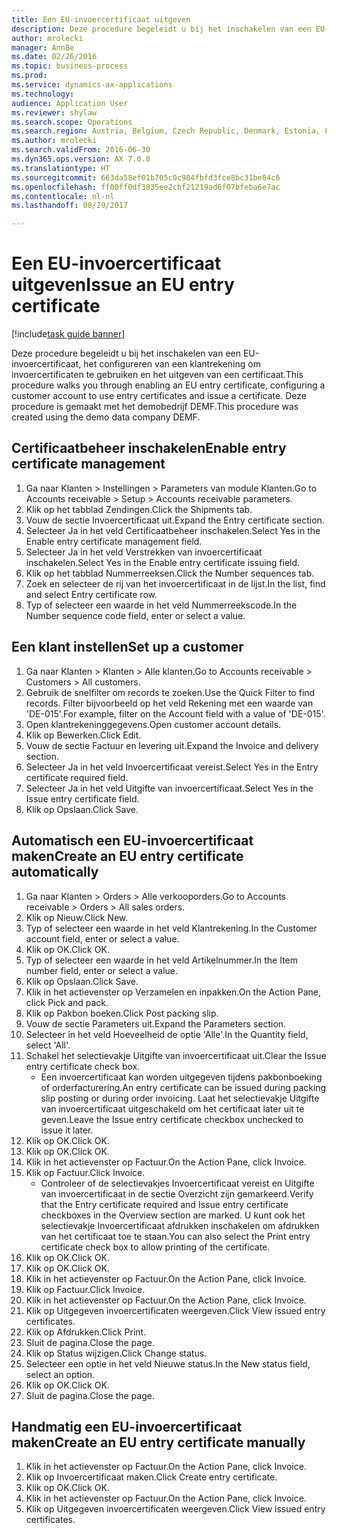 ```yaml
--- 
title: Een EU-invoercertificaat uitgeven
description: Deze procedure begeleidt u bij het inschakelen van een EU-invoercertificaat, het configureren van een klantrekening om invoercertificaten te gebruiken en het uitgeven van een certificaat.
author: mrolecki
manager: AnnBe
ms.date: 02/26/2016
ms.topic: business-process
ms.prod: 
ms.service: dynamics-ax-applications
ms.technology: 
audience: Application User
ms.reviewer: shylaw
ms.search.scope: Operations
ms.search.region: Austria, Belgium, Czech Republic, Denmark, Estonia, Finland, France, Germany, Hungary, Ireland, Italy, Latvia, Lithuania, Netherlands, Poland, Spain, Sweden, United Kingdom
ms.author: mrolecki
ms.search.validFrom: 2016-06-30
ms.dyn365.ops.version: AX 7.0.0
ms.translationtype: HT
ms.sourcegitcommit: 663da58ef01b705c0c984fbfd3fce8bc31be04c6
ms.openlocfilehash: ff00ff0df3835ee2cbf21219ad6f07bfeba6e7ac
ms.contentlocale: nl-nl
ms.lasthandoff: 08/29/2017

---
```

# <a name="issue-an-eu-entry-certificate"></a><span data-ttu-id="22c8b-103">Een EU-invoercertificaat uitgeven</span><span class="sxs-lookup"><span data-stu-id="22c8b-103">Issue an EU entry certificate</span></span>

[!include[task guide banner](../../includes/task-guide-banner.md)]

<span data-ttu-id="22c8b-104">Deze procedure begeleidt u bij het inschakelen van een EU-invoercertificaat, het configureren van een klantrekening om invoercertificaten te gebruiken en het uitgeven van een certificaat.</span><span class="sxs-lookup"><span data-stu-id="22c8b-104">This procedure walks you through enabling an EU entry certificate, configuring a customer account to use entry certificates and issue a certificate.</span></span> <span data-ttu-id="22c8b-105">Deze procedure is gemaakt met het demobedrijf DEMF.</span><span class="sxs-lookup"><span data-stu-id="22c8b-105">This procedure was created using the demo data company DEMF.</span></span>


## <a name="enable-entry-certificate-management"></a><span data-ttu-id="22c8b-106">Certificaatbeheer inschakelen</span><span class="sxs-lookup"><span data-stu-id="22c8b-106">Enable entry certificate management</span></span>
1. <span data-ttu-id="22c8b-107">Ga naar Klanten > Instellingen > Parameters van module Klanten.</span><span class="sxs-lookup"><span data-stu-id="22c8b-107">Go to Accounts receivable > Setup > Accounts receivable parameters.</span></span>
2. <span data-ttu-id="22c8b-108">Klik op het tabblad Zendingen.</span><span class="sxs-lookup"><span data-stu-id="22c8b-108">Click the Shipments tab.</span></span>
3. <span data-ttu-id="22c8b-109">Vouw de sectie Invoercertificaat uit.</span><span class="sxs-lookup"><span data-stu-id="22c8b-109">Expand the Entry certificate section.</span></span>
4. <span data-ttu-id="22c8b-110">Selecteer Ja in het veld Certificaatbeheer inschakelen.</span><span class="sxs-lookup"><span data-stu-id="22c8b-110">Select Yes in the Enable entry certificate management field.</span></span>
5. <span data-ttu-id="22c8b-111">Selecteer Ja in het veld Verstrekken van invoercertificaat inschakelen.</span><span class="sxs-lookup"><span data-stu-id="22c8b-111">Select Yes in the Enable entry certificate issuing field.</span></span>
6. <span data-ttu-id="22c8b-112">Klik op het tabblad Nummerreeksen.</span><span class="sxs-lookup"><span data-stu-id="22c8b-112">Click the Number sequences tab.</span></span>
7. <span data-ttu-id="22c8b-113">Zoek en selecteer de rij van het invoercertificaat in de lijst.</span><span class="sxs-lookup"><span data-stu-id="22c8b-113">In the list, find and select Entry certificate row.</span></span>
8. <span data-ttu-id="22c8b-114">Typ of selecteer een waarde in het veld Nummerreekscode.</span><span class="sxs-lookup"><span data-stu-id="22c8b-114">In the Number sequence code field, enter or select a value.</span></span>

## <a name="set-up-a-customer"></a><span data-ttu-id="22c8b-115">Een klant instellen</span><span class="sxs-lookup"><span data-stu-id="22c8b-115">Set up a customer</span></span>
1. <span data-ttu-id="22c8b-116">Ga naar Klanten > Klanten > Alle klanten.</span><span class="sxs-lookup"><span data-stu-id="22c8b-116">Go to Accounts receivable > Customers > All customers.</span></span>
2. <span data-ttu-id="22c8b-117">Gebruik de snelfilter om records te zoeken.</span><span class="sxs-lookup"><span data-stu-id="22c8b-117">Use the Quick Filter to find records.</span></span> <span data-ttu-id="22c8b-118">Filter bijvoorbeeld op het veld Rekening met een waarde van 'DE-015'.</span><span class="sxs-lookup"><span data-stu-id="22c8b-118">For example, filter on the Account field with a value of 'DE-015'.</span></span>
3. <span data-ttu-id="22c8b-119">Open klantrekeninggegevens.</span><span class="sxs-lookup"><span data-stu-id="22c8b-119">Open customer account details.</span></span>
4. <span data-ttu-id="22c8b-120">Klik op Bewerken.</span><span class="sxs-lookup"><span data-stu-id="22c8b-120">Click Edit.</span></span>
5. <span data-ttu-id="22c8b-121">Vouw de sectie Factuur en levering uit.</span><span class="sxs-lookup"><span data-stu-id="22c8b-121">Expand the Invoice and delivery section.</span></span>
6. <span data-ttu-id="22c8b-122">Selecteer Ja in het veld Invoercertificaat vereist.</span><span class="sxs-lookup"><span data-stu-id="22c8b-122">Select Yes in the Entry certificate required field.</span></span>
7. <span data-ttu-id="22c8b-123">Selecteer Ja in het veld Uitgifte van invoercertificaat.</span><span class="sxs-lookup"><span data-stu-id="22c8b-123">Select Yes in the Issue entry certificate field.</span></span>
8. <span data-ttu-id="22c8b-124">Klik op Opslaan.</span><span class="sxs-lookup"><span data-stu-id="22c8b-124">Click Save.</span></span>

## <a name="create-an-eu-entry-certificate-automatically"></a><span data-ttu-id="22c8b-125">Automatisch een EU-invoercertificaat maken</span><span class="sxs-lookup"><span data-stu-id="22c8b-125">Create an EU entry certificate automatically</span></span>
1. <span data-ttu-id="22c8b-126">Ga naar Klanten > Orders > Alle verkooporders.</span><span class="sxs-lookup"><span data-stu-id="22c8b-126">Go to Accounts receivable > Orders > All sales orders.</span></span>
2. <span data-ttu-id="22c8b-127">Klik op Nieuw.</span><span class="sxs-lookup"><span data-stu-id="22c8b-127">Click New.</span></span>
3. <span data-ttu-id="22c8b-128">Typ of selecteer een waarde in het veld Klantrekening.</span><span class="sxs-lookup"><span data-stu-id="22c8b-128">In the Customer account field, enter or select a value.</span></span>
4. <span data-ttu-id="22c8b-129">Klik op OK.</span><span class="sxs-lookup"><span data-stu-id="22c8b-129">Click OK.</span></span>
5. <span data-ttu-id="22c8b-130">Typ of selecteer een waarde in het veld Artikelnummer.</span><span class="sxs-lookup"><span data-stu-id="22c8b-130">In the Item number field, enter or select a value.</span></span>
6. <span data-ttu-id="22c8b-131">Klik op Opslaan.</span><span class="sxs-lookup"><span data-stu-id="22c8b-131">Click Save.</span></span>
7. <span data-ttu-id="22c8b-132">Klik in het actievenster op Verzamelen en inpakken.</span><span class="sxs-lookup"><span data-stu-id="22c8b-132">On the Action Pane, click Pick and pack.</span></span>
8. <span data-ttu-id="22c8b-133">Klik op Pakbon boeken.</span><span class="sxs-lookup"><span data-stu-id="22c8b-133">Click Post packing slip.</span></span>
9. <span data-ttu-id="22c8b-134">Vouw de sectie Parameters uit.</span><span class="sxs-lookup"><span data-stu-id="22c8b-134">Expand the Parameters section.</span></span>
10. <span data-ttu-id="22c8b-135">Selecteer in het veld Hoeveelheid de optie 'Alle'.</span><span class="sxs-lookup"><span data-stu-id="22c8b-135">In the Quantity field, select 'All'.</span></span>
11. <span data-ttu-id="22c8b-136">Schakel het selectievakje Uitgifte van invoercertificaat uit.</span><span class="sxs-lookup"><span data-stu-id="22c8b-136">Clear the Issue entry certificate check box.</span></span>
    * <span data-ttu-id="22c8b-137">Een invoercertificaat kan worden uitgegeven tijdens pakbonboeking of orderfacturering.</span><span class="sxs-lookup"><span data-stu-id="22c8b-137">An entry certificate can be issued during packing slip posting or during order invoicing.</span></span> <span data-ttu-id="22c8b-138">Laat het selectievakje Uitgifte van invoercertificaat uitgeschakeld om het certificaat later uit te geven.</span><span class="sxs-lookup"><span data-stu-id="22c8b-138">Leave the Issue entry certificate checkbox unchecked to issue it later.</span></span>  
12. <span data-ttu-id="22c8b-139">Klik op OK.</span><span class="sxs-lookup"><span data-stu-id="22c8b-139">Click OK.</span></span>
13. <span data-ttu-id="22c8b-140">Klik op OK.</span><span class="sxs-lookup"><span data-stu-id="22c8b-140">Click OK.</span></span>
14. <span data-ttu-id="22c8b-141">Klik in het actievenster op Factuur.</span><span class="sxs-lookup"><span data-stu-id="22c8b-141">On the Action Pane, click Invoice.</span></span>
15. <span data-ttu-id="22c8b-142">Klik op Factuur.</span><span class="sxs-lookup"><span data-stu-id="22c8b-142">Click Invoice.</span></span>
    * <span data-ttu-id="22c8b-143">Controleer of de selectievakjes Invoercertificaat vereist en Uitgifte van invoercertificaat in de sectie Overzicht zijn gemarkeerd.</span><span class="sxs-lookup"><span data-stu-id="22c8b-143">Verify that the Entry certificate required and Issue entry certificate checkboxes in the Overview section are marked.</span></span>  <span data-ttu-id="22c8b-144">U kunt ook het selectievakje Invoercertificaat afdrukken inschakelen om afdrukken van het certificaat toe te staan.</span><span class="sxs-lookup"><span data-stu-id="22c8b-144">You can also select the Print entry certificate check box to allow printing of the certificate.</span></span>  
16. <span data-ttu-id="22c8b-145">Klik op OK.</span><span class="sxs-lookup"><span data-stu-id="22c8b-145">Click OK.</span></span>
17. <span data-ttu-id="22c8b-146">Klik op OK.</span><span class="sxs-lookup"><span data-stu-id="22c8b-146">Click OK.</span></span>
18. <span data-ttu-id="22c8b-147">Klik in het actievenster op Factuur.</span><span class="sxs-lookup"><span data-stu-id="22c8b-147">On the Action Pane, click Invoice.</span></span>
19. <span data-ttu-id="22c8b-148">Klik op Factuur.</span><span class="sxs-lookup"><span data-stu-id="22c8b-148">Click Invoice.</span></span>
20. <span data-ttu-id="22c8b-149">Klik in het actievenster op Factuur.</span><span class="sxs-lookup"><span data-stu-id="22c8b-149">On the Action Pane, click Invoice.</span></span>
21. <span data-ttu-id="22c8b-150">Klik op Uitgegeven invoercertificaten weergeven.</span><span class="sxs-lookup"><span data-stu-id="22c8b-150">Click View issued entry certificates.</span></span>
22. <span data-ttu-id="22c8b-151">Klik op Afdrukken.</span><span class="sxs-lookup"><span data-stu-id="22c8b-151">Click Print.</span></span>
23. <span data-ttu-id="22c8b-152">Sluit de pagina.</span><span class="sxs-lookup"><span data-stu-id="22c8b-152">Close the page.</span></span>
24. <span data-ttu-id="22c8b-153">Klik op Status wijzigen.</span><span class="sxs-lookup"><span data-stu-id="22c8b-153">Click Change status.</span></span>
25. <span data-ttu-id="22c8b-154">Selecteer een optie in het veld Nieuwe status.</span><span class="sxs-lookup"><span data-stu-id="22c8b-154">In the New status field, select an option.</span></span>
26. <span data-ttu-id="22c8b-155">Klik op OK.</span><span class="sxs-lookup"><span data-stu-id="22c8b-155">Click OK.</span></span>
27. <span data-ttu-id="22c8b-156">Sluit de pagina.</span><span class="sxs-lookup"><span data-stu-id="22c8b-156">Close the page.</span></span>

## <a name="create-an-eu-entry-certificate-manually"></a><span data-ttu-id="22c8b-157">Handmatig een EU-invoercertificaat maken</span><span class="sxs-lookup"><span data-stu-id="22c8b-157">Create an EU entry certificate manually</span></span>
1. <span data-ttu-id="22c8b-158">Klik in het actievenster op Factuur.</span><span class="sxs-lookup"><span data-stu-id="22c8b-158">On the Action Pane, click Invoice.</span></span>
2. <span data-ttu-id="22c8b-159">Klik op Invoercertificaat maken.</span><span class="sxs-lookup"><span data-stu-id="22c8b-159">Click Create entry certificate.</span></span>
3. <span data-ttu-id="22c8b-160">Klik op OK.</span><span class="sxs-lookup"><span data-stu-id="22c8b-160">Click OK.</span></span>
4. <span data-ttu-id="22c8b-161">Klik in het actievenster op Factuur.</span><span class="sxs-lookup"><span data-stu-id="22c8b-161">On the Action Pane, click Invoice.</span></span>
5. <span data-ttu-id="22c8b-162">Klik op Uitgegeven invoercertificaten weergeven.</span><span class="sxs-lookup"><span data-stu-id="22c8b-162">Click View issued entry certificates.</span></span>


